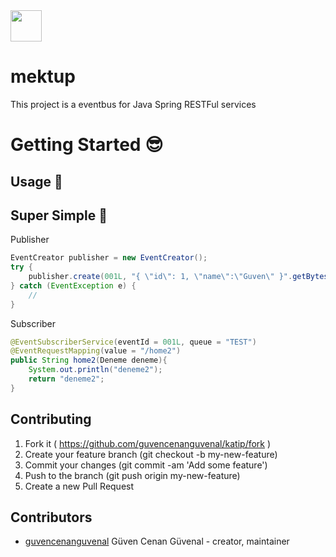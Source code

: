 <img src="https://user-images.githubusercontent.com/11555504/63654181-88b75100-c77f-11e9-9b68-e85c2969923e.png" width="50" height="50" />


# mektup

This project is a eventbus for Java Spring RESTFul services

# Getting Started :sunglasses:

## Usage :rocket:

## Super Simple :checkered_flag:

Publisher

```java
EventCreator publisher = new EventCreator();
try {
    publisher.create(001L, "{ \"id\": 1, \"name\":\"Guven\" }".getBytes());
} catch (EventException e) {
    //
}
```

Subscriber

```java
@EventSubscriberService(eventId = 001L, queue = "TEST")
@EventRequestMapping(value = "/home2")
public String home2(Deneme deneme){
    System.out.println("deneme2");
    return "deneme2";
}
```

## Contributing

1. Fork it ( https://github.com/guvencenanguvenal/katip/fork )
2. Create your feature branch (git checkout -b my-new-feature)
3. Commit your changes (git commit -am 'Add some feature')
4. Push to the branch (git push origin my-new-feature)
5. Create a new Pull Request

## Contributors

- [guvencenanguvenal](https://github.com/guvencenanguvenal) Güven Cenan Güvenal - creator, maintainer

